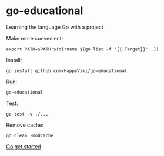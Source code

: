 # go-educational
Learning the language Go with a project

Make more convenient:
```
export PATH=$PATH:$(dirname $(go list -f '{{.Target}}' .))
```

Install:
```
go install github.com/HappyViki/go-educational
```

Run:
```
go-educational
```

Test:
```
go test -v ./...
```

Remove cache:
```
go clean -modcache
```

[Go get started](https://golang.org/doc/code.html)
